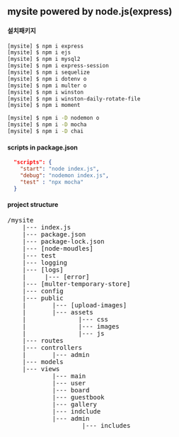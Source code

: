 ## mysite powered by node.js(express)

#### 설치패키지

```bash
[mysite] $ npm i express
[mysite] $ npm i ejs
[mysite] $ npm i mysql2
[mysite] $ npm i express-session
[mysite] $ npm i sequelize
[mysite] $ npm i dotenv o
[mysite] $ npm i multer o
[mysite] $ npm i winston
[mysite] $ npm i winston-daily-rotate-file
[mysite] $ npm i moment

[mysite] $ npm i -D nodemon o
[mysite] $ npm i -D mocha
[mysite] $ npm i -D chai

```

#### scripts in package.json

```json
  "scripts": {
    "start": "node index.js",
    "debug": "nodemon index.js",
    "test" : "npx mocha"
  }
```

#### project structure
<pre>
/mysite
    |--- index.js
    |--- package.json
    |--- package-lock.json
    |--- [node-moudles]
    |--- test
    |--- logging
    |--- [logs]
    |     |--- [error]
    |--- [multer-temporary-store]
    |--- config
    |--- public
    |       |--- [upload-images]
    |       |--- assets
    |              |--- css
    |              |--- images
    |              |--- js
    |--- routes
    |--- controllers
    |       |--- admin
    |--- models
    |--- views
            |--- main
            |--- user
            |--- board
            |--- guestbook
            |--- gallery
            |--- indclude
            |--- admin
                    |--- includes



</pre>





